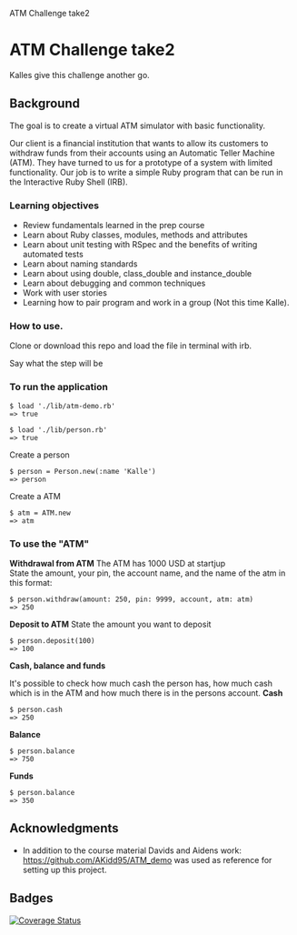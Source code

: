 ATM Challenge take2

# ATM Challenge take2

Kalles give this challenge another go. 

## Background
The goal is to create a virtual ATM simulator with basic functionality. 

Our client is a financial institution that wants to allow its customers to withdraw funds from their accounts using an Automatic Teller Machine (ATM). They have turned to us for a prototype of a system with limited functionality. Our job is to write a simple Ruby program that can be run in the Interactive Ruby Shell (IRB).

### Learning objectives

* Review fundamentals learned in the prep course
* Learn about Ruby classes, modules, methods and attributes
* Learn about unit testing with RSpec and the benefits of writing automated tests
* Learn about naming standards
* Learn about using double, class_double and instance_double
* Learn about debugging and common techniques
* Work with user stories
* Learning how to pair program and work in a group (Not this time Kalle).

### How to use. 

Clone or download this repo and load the file in terminal with irb. 

Say what the step will be

### To run the application

```
$ load './lib/atm-demo.rb'
=> true 

$ load './lib/person.rb'
=> true
```
Create a person
```
$ person = Person.new(:name 'Kalle')
=> person
```
Create a ATM

```
$ atm = ATM.new
=> atm
```
### To use the "ATM"
**Withdrawal from ATM**
The ATM has 1000 USD at startjup <br/>
State the amount, your pin, the account name, and the name of the atm in this format:

```
$ person.withdraw(amount: 250, pin: 9999, account, atm: atm)
=> 250
```
**Deposit to ATM**
State the amount you want to deposit
```
$ person.deposit(100)
=> 100
```
**Cash, balance and funds**

It's possible to check how much cash the person has, how much cash which is in the ATM and how much there is in the persons account. 
**Cash**
```
$ person.cash
=> 250
```
**Balance**
```
$ person.balance
=> 750
```
**Funds**
```
$ person.balance
=> 350
```

## Acknowledgments

* In addition to the course material Davids and Aidens work: https://github.com/AKidd95/ATM_demo was used as reference for setting up this project.

## Badges
<a href='https://coveralls.io/github/kmthorsnes/atm2?branch=master'><img src='https://coveralls.io/repos/github/kmthorsnes/atm2/badge.svg?branch=master' alt='Coverage Status' /></a>

